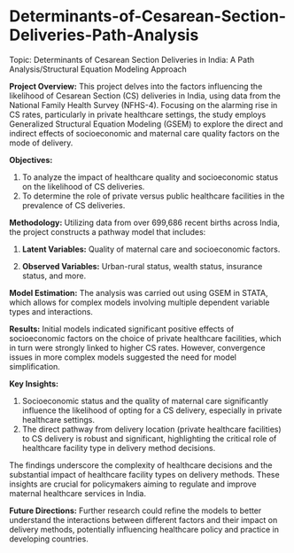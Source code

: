 # Determinants-of-Cesarean-Section-Deliveries-Path-Analysis
Topic: Determinants of Cesarean Section Deliveries in India: A Path Analysis/Structural Equation Modeling Approach

**Project Overview:** This project delves into the factors influencing the likelihood of Cesarean Section (CS) deliveries in India, using data from the National Family Health Survey (NFHS-4). Focusing on the alarming rise in CS rates, particularly in private healthcare settings, the study employs Generalized Structural Equation Modeling (GSEM) to explore the direct and indirect effects of socioeconomic and maternal care quality factors on the mode of delivery.

**Objectives:**

1. To analyze the impact of healthcare quality and socioeconomic status on the likelihood of CS deliveries.
2. To determine the role of private versus public healthcare facilities in the prevalence of CS deliveries.

**Methodology:** Utilizing data from over 699,686 recent births across India, the project constructs a pathway model that includes:

1. **Latent Variables:** Quality of maternal care and socioeconomic factors.

2. **Observed Variables:** Urban-rural status, wealth status, insurance status, and more.

**Model Estimation:** The analysis was carried out using GSEM in STATA, which allows for complex models involving multiple dependent variable types and interactions.

**Results:** Initial models indicated significant positive effects of socioeconomic factors on the choice of private healthcare facilities, which in turn were strongly linked to higher CS rates. However, convergence issues in more complex models suggested the need for model simplification. 

**Key Insights:**

1. Socioeconomic status and the quality of maternal care significantly influence the likelihood of opting for a CS delivery, especially in private healthcare settings.
2. The direct pathway from delivery location (private healthcare facilities) to CS delivery is robust and significant, highlighting the critical role of healthcare facility type in delivery method decisions.

The findings underscore the complexity of healthcare decisions and the substantial impact of healthcare facility types on delivery methods. These insights are crucial for policymakers aiming to regulate and improve maternal healthcare services in India.

**Future Directions:** Further research could refine the models to better understand the interactions between different factors and their impact on delivery methods, potentially influencing healthcare policy and practice in developing countries.

